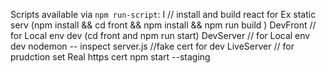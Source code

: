 Scripts available via `npm run-script`:
  I // install and build react for Ex static serv
    (npm install && cd front && npm install && npm run build )
  DevFront // for Local env dev
    (cd front and npm run start)
  DevServer // for Local env dev
    nodemon -- inspect  server.js //fake cert for dev 
  LiveServer // for prudction set Real  https cert
    npm start --staging